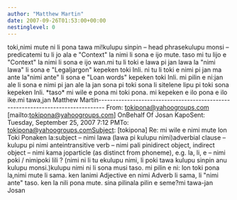 ```yaml
---
author: "Matthew Martin"
date: 2007-09-26T01:53:00+00:00
nestinglevel: 0
---
```

toki,nimi mute ni li pona tawa mi!kulupu sinpin – head phrasekulupu monsi – predicatemi tu li jo ala e "Context" la nimi li sona e ijo mute. taso mi tu lijo e "Context" la nimi li sona e ijo wan.mi tu li toki e lawa pi jan lawa la "nimi lawa" li sona e "Legaljargon" kepeken toki Inli. ni tu li toki e nimi pi jan ma ante la"nimi ante" li sona e "Loan words" kepeken toki Inli. mi pilin e ni:jan ale li sona e nimi pi jan ale la jan sona pi toki sona li sitelene lipu pi toki sona kepeken Inli. \*taso\* mi wile e pona mi toki pona. mi kepeken e ilo pona e ilo ike.mi tawa,jan Matthew Martin--------------------------------------------------------------------------------
From: [tokipona@yahoogroups.com](mailto://tokipona@yahoogroups.com) \[mailto:[tokipona@yahoogroups.com](mailto://tokipona@yahoogroups.com)\] OnBehalf Of Josan KapoSent: Tuesday, September 25, 2007 7:12 PMTo: [tokipona@yahoogroups.comSubject](mailto://tokipona@yahoogroups.comSubject): \[tokipona\] Re: mi wile e nimi mute lon Toki Ponaken la:subject – nimi lawa (lawa pi kulupu nimi)adverbial clause – kulupu pi nimi anteintransitive verb – nimi pali pinidirect object, indirect object – nimi kama joparticle (as distinct from phoneme), e.g. la, li, e – nimi poki / nimipoki lili ? (nimi ni li tu ekulupu nimi, li poki tawa kulupu sinpin anu kulupu monsi.)kulupu nimi ni li sona musi taso. mi pilin e ni: lon toki pona la,nimi mute li sama. ken lanimi Adjective en nimi Adverb li sama, li "nimi ante" taso. ken la nili pona mute. sina pilinala pilin e seme?mi tawa-jan Josan
